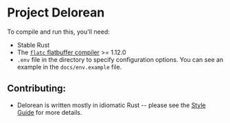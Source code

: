 # Project Delorean

To compile and run this, you'll need:

- Stable Rust
- The [`flatc` flatbuffer compiler](https://google.github.io/flatbuffers/flatbuffers_guide_building.html) >= 1.12.0
- `.env` file in the directory to specify configuration options. You can see an example in the `docs/env.example` file.


## Contributing:
- Delorean is written mostly in idiomatic Rust -- please see the [Style Guide](docs/style_guide.md) for more details.
